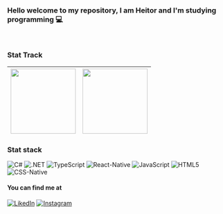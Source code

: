 ### Hello welcome to my repository, I am Heitor and I'm studying programming 💻

<p>&nbsp;</p>

### Stat Track

| <img height="150em" src="https://github-readme-stats.vercel.app/api?username=heitor3&show_icons=true&theme=react&include_all_commits=true&count_private=true"/> | <img height="150em" src="https://github-readme-stats.vercel.app/api/top-langs/?username=heitor3&layout=compact&langs_count=16&theme=react"/>
| - | - |

### Stat stack

<div style-"display: inline_block">
  <img src="https://img.shields.io/badge/C%23-239120?style=for-the-badge&logo=c-sharp&logoColor=white" alt="C#" aling="center"/>
  <img src="https://img.shields.io/badge/.NET-5C2D91?style=for-the-badge&logo=.net&logoColor=white" alt=".NET" aling="center"/>
  <img src="https://img.shields.io/badge/TypeScript-007ACC?style=for-the-badge&logo=typescript&logoColor=white" alt="TypeScript" aling="center"/>
  <img src="https://img.shields.io/badge/React_Native-20232A?style=for-the-badge&logo=react&logoColor=61DAFB" alt="React-Native" aling="center"/>
  <img src="https://img.shields.io/badge/JavaScript-F7DF1E?style=for-the-badge&logo=javascript&logoColor=black" alt="JavaScript" aling="center"/>
  <img src="https://img.shields.io/badge/HTML5-E34F26?style=for-the-badge&logo=html5&logoColor=white" alt="HTML5" aling="center"/>
  <img src="https://img.shields.io/badge/CSS-239120?&style=for-the-badge&logo=css3&logoColor=white" alt="CSS-Native" aling="center"/>
</div>

#### You can find me at

[![LikedIn](https://img.shields.io/badge/LinkedIn-0077B5?style=for-the-badge&logo=linkedin&logoColor=white)](https://www.linkedin.com/in/heitor-fernandes-0b7406198/)
[![Instagram](https://img.shields.io/badge/Instagram-E4405F?style=for-the-badge&logo=instagram&logoColor=white)](https://www.instagram.com/heitor_fer/)
